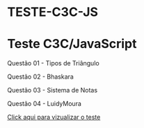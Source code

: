 # TESTE-C3C-JS
<h1>Teste C3C/JavaScript</h1>
<p>Questão 01 - Tipos de Triângulo</p>
<p>Questão 02 - Bhaskara</p>
<p>Questão 03 - Sistema de Notas</p>
<p>Questão 04 - LuidyMoura</p>
<a href="https://mariaccarolina.github.io/TESTE-C3C-JS/index.html">Click aqui para vizualizar o teste</a>
